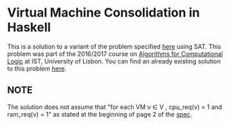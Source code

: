 # Virtual Machine Consolidation in Haskell

This is a solution to a variant of the problem
specified [here](./spec/project-1.pdf) using SAT. This problem was part of the
2016/2017 course on
[Algorithms for Computational Logic](https://fenix.tecnico.ulisboa.pt/disciplinas/ALC9/2016-2017/1-semestre)
at IST, University of Lisbon. You can find an already existing solution to this
problem
[here](https://github.com/rodamber/alc/tree/53f1a9c89f96c368b67ea9e2c864f25567c3169c).

## **NOTE**

The solution does not assume that "for each VM ν ∈ V , cpu_req(ν) = 1 and ram_req(ν) = 1"
as stated at the beginning of page 2 of the [spec](./spec/project-1.pdf).
